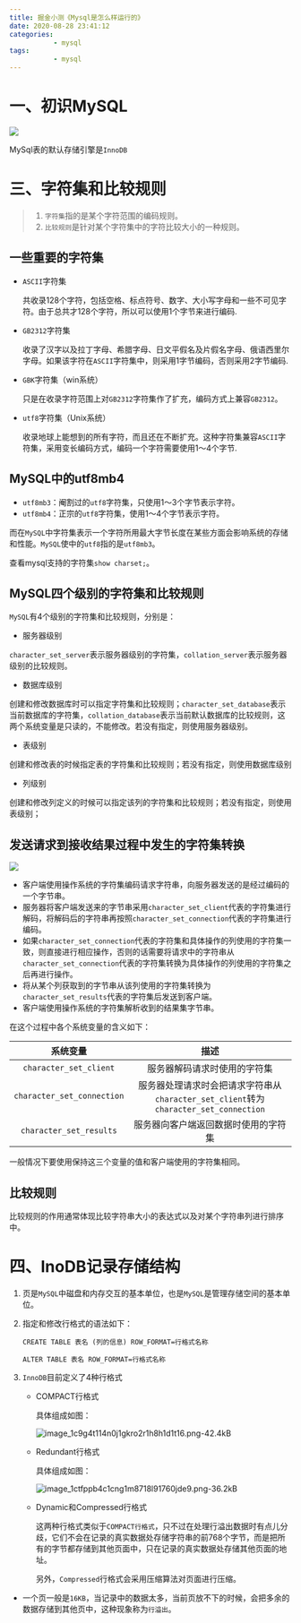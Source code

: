 ```yaml
---
title: 掘金小测《Mysql是怎么样运行的》
date: 2020-08-28 23:41:12
categories: 
           - mysql
tags:
           - mysql
---
```


# 一、初识MySQL

![](https://tva1.sinaimg.cn/large/007S8ZIlly1ghx36atrp3j30ne0fjtat.jpg)

MySql表的默认存储引擎是`InnoDB`

# 三、字符集和比较规则

> 1. `字符集`指的是某个字符范围的编码规则。
> 2. `比较规则`是针对某个字符集中的字符比较大小的一种规则。

## 一些重要的字符集

- `ASCII`字符集

    共收录128个字符，包括空格、标点符号、数字、大小写字母和一些不可见字符。由于总共才128个字符，所以可以使用1个字节来进行编码.

- `GB2312`字符集

    收录了汉字以及拉丁字母、希腊字母、日文平假名及片假名字母、俄语西里尔字母。如果该字符在`ASCII`字符集中，则采用1字节编码，否则采用2字节编码.

- `GBK`字符集（win系统）

    只是在收录字符范围上对`GB2312`字符集作了扩充，编码方式上兼容`GB2312`。

- `utf8`字符集（Unix系统）

    收录地球上能想到的所有字符，而且还在不断扩充。这种字符集兼容`ASCII`字符集，采用变长编码方式，编码一个字符需要使用1～4个字节.

## MySQL中的utf8mb4

- `utf8mb3`：阉割过的`utf8`字符集，只使用1～3个字节表示字符。
- `utf8mb4`：正宗的`utf8`字符集，使用1～4个字节表示字符。

而在`MySQL`中字符集表示一个字符所用最大字节长度在某些方面会影响系统的存储和性能。`MySQL`使中的`utf8`指的是`utf8mb3`。

查看mysql支持的字符集`show charset;`。

## MySQL四个级别的字符集和比较规则

`MySQL`有4个级别的字符集和比较规则，分别是：

- 服务器级别

`character_set_server`表示服务器级别的字符集，`collation_server`表示服务器级别的比较规则。

- 数据库级别

创建和修改数据库时可以指定字符集和比较规则；`character_set_database`表示当前数据库的字符集，`collation_database`表示当前默认数据库的比较规则，这两个系统变量是只读的，不能修改。若没有指定，则使用服务器级别。

- 表级别

创建和修改表的时候指定表的字符集和比较规则；若没有指定，则使用数据库级别

- 列级别

创建和修改列定义的时候可以指定该列的字符集和比较规则；若没有指定，则使用表级别；



## 发送请求到接收结果过程中发生的字符集转换

![](https://tva1.sinaimg.cn/large/007S8ZIlly1ghx2ea3gsrj30r20d1416.jpg)

- 客户端使用操作系统的字符集编码请求字符串，向服务器发送的是经过编码的一个字节串。
- 服务器将客户端发送来的字节串采用`character_set_client`代表的字符集进行解码，将解码后的字符串再按照`character_set_connection`代表的字符集进行编码。
- 如果`character_set_connection`代表的字符集和具体操作的列使用的字符集一致，则直接进行相应操作，否则的话需要将请求中的字符串从`character_set_connection`代表的字符集转换为具体操作的列使用的字符集之后再进行操作。
- 将从某个列获取到的字节串从该列使用的字符集转换为`character_set_results`代表的字符集后发送到客户端。
- 客户端使用操作系统的字符集解析收到的结果集字节串。

在这个过程中各个系统变量的含义如下：

|          系统变量          |                             描述                             |
| :------------------------: | :----------------------------------------------------------: |
|   `character_set_client`   |                 服务器解码请求时使用的字符集                 |
| `character_set_connection` | 服务器处理请求时会把请求字符串从`character_set_client`转为`character_set_connection` |
|  `character_set_results`   |             服务器向客户端返回数据时使用的字符集             |

一般情况下要使用保持这三个变量的值和客户端使用的字符集相同。

## 比较规则

比较规则的作用通常体现比较字符串大小的表达式以及对某个字符串列进行排序中。





# 四、InoDB记录存储结构

1. 页是`MySQL`中磁盘和内存交互的基本单位，也是`MySQL`是管理存储空间的基本单位。

2. 指定和修改行格式的语法如下：

    ```
    CREATE TABLE 表名 (列的信息) ROW_FORMAT=行格式名称
    
    ALTER TABLE 表名 ROW_FORMAT=行格式名称
    ```

3. `InnoDB`目前定义了4种行格式

    - COMPACT行格式

        具体组成如图：

        ![image_1c9g4t114n0j1gkro2r1h8h1d1t16.png-42.4kB](https://user-gold-cdn.xitu.io/2019/3/12/169710e8fafc21aa?imageView2/0/w/1280/h/960/ignore-error/1)

        

    - Redundant行格式

        具体组成如图：

        ![image_1ctfppb4c1cng1m8718l91760jde9.png-36.2kB](https://user-gold-cdn.xitu.io/2019/3/12/169710e9ca9cbeb5?imageView2/0/w/1280/h/960/ignore-error/1)

        

    - Dynamic和Compressed行格式

        这两种行格式类似于`COMPACT行格式`，只不过在处理行溢出数据时有点儿分歧，它们不会在记录的真实数据处存储字符串的前768个字节，而是把所有的字节都存储到其他页面中，只在记录的真实数据处存储其他页面的地址。

        另外，`Compressed`行格式会采用压缩算法对页面进行压缩。

- 一个页一般是`16KB`，当记录中的数据太多，当前页放不下的时候，会把多余的数据存储到其他页中，这种现象称为`行溢出`。





